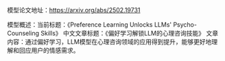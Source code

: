 模型论文地址：https://arxiv.org/abs/2502.19731

模型概述：当前标题：《Preference Learning Unlocks LLMs' Psycho-Counseling Skills》
中文文章标题：《偏好学习解锁LLM的心理咨询技能》
文章内容：通过偏好学习，LLM模型在心理咨询领域的应用得到提升，能够更好地理解和回应用户的情感需求。
